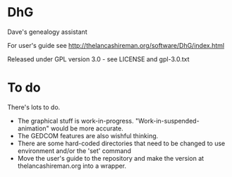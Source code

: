 # DhG
Dave's genealogy assistant

For user's guide see http://thelancashireman.org/software/DhG/index.html

Released under GPL version 3.0 - see LICENSE and gpl-3.0.txt

# To do

There's lots to do.

* The graphical stuff is work-in-progress. "Work-in-suspended-animation" would be more accurate.
* The GEDCOM features are also wishful thinking.
* There are some hard-coded directories that need to be changed to use
  environment and/or the 'set' command
* Move the user's guide to the repository and make the version at thelancashireman.org
  into a wrapper.
